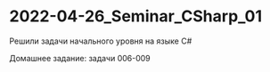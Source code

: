 # 2022-04-26_Seminar_CSharp_01
Решили задачи начального уровня на языке C#

Домашнее задание: задачи 006-009
